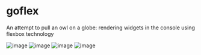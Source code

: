 # goflex
An attempt to pull an owl on a globe: rendering widgets in the console using flexbox technology

![image](https://user-images.githubusercontent.com/55926313/186688884-f62ba21b-2f01-43e2-9836-326396b64bfa.png)
![image](https://user-images.githubusercontent.com/55926313/186688983-4022cea4-b61f-4ba5-b5d2-4185e517674a.png)
![image](https://user-images.githubusercontent.com/55926313/186689063-cad4c854-c84f-419b-9ba9-3fdd94d38bc9.png)
![image](https://user-images.githubusercontent.com/55926313/186689130-b881b422-3376-476e-8144-ff81be3e73c6.png)
